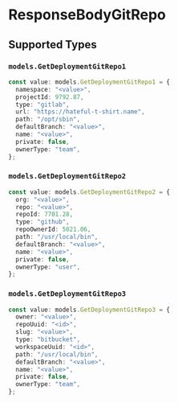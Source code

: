 # ResponseBodyGitRepo


## Supported Types

### `models.GetDeploymentGitRepo1`

```typescript
const value: models.GetDeploymentGitRepo1 = {
  namespace: "<value>",
  projectId: 9792.87,
  type: "gitlab",
  url: "https://hateful-t-shirt.name",
  path: "/opt/sbin",
  defaultBranch: "<value>",
  name: "<value>",
  private: false,
  ownerType: "team",
};
```

### `models.GetDeploymentGitRepo2`

```typescript
const value: models.GetDeploymentGitRepo2 = {
  org: "<value>",
  repo: "<value>",
  repoId: 7701.28,
  type: "github",
  repoOwnerId: 5021.06,
  path: "/usr/local/bin",
  defaultBranch: "<value>",
  name: "<value>",
  private: false,
  ownerType: "user",
};
```

### `models.GetDeploymentGitRepo3`

```typescript
const value: models.GetDeploymentGitRepo3 = {
  owner: "<value>",
  repoUuid: "<id>",
  slug: "<value>",
  type: "bitbucket",
  workspaceUuid: "<id>",
  path: "/usr/local/bin",
  defaultBranch: "<value>",
  name: "<value>",
  private: false,
  ownerType: "team",
};
```

